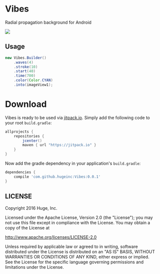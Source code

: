 # Vibes
Radial propagation background for Android

![](https://github.com/hugeinc/Vibes/blob/master/art.gif?raw=true)

## Usage

```java
new Vibes.Builder()
    .waves(4)
    .stroke(10)
    .start(40)
    .time(700)
    .color(Color.CYAN)
    .into(imageView1);
```

Download
============

Vibes is ready to be used via [jitpack.io](https://jitpack.io/#hugeinc/Vibes).
Simply add the following code to your root `build.gradle`:

```groovy
allprojects {
    repositories {
        jcenter()
        maven { url "https://jitpack.io" }
    }
}
```

Now add the gradle dependency in your application's `build.gradle`:

```groovy
dependencies {
    compile 'com.github.hugeinc:Vibes:0.0.1'
}
```

## LICENSE

Copyright 2016 Huge, Inc.

Licensed under the Apache License, Version 2.0 (the "License");
you may not use this file except in compliance with the License.
You may obtain a copy of the License at

<http://www.apache.org/licenses/LICENSE-2.0>

Unless required by applicable law or agreed to in writing, software
distributed under the License is distributed on an "AS IS" BASIS,
WITHOUT WARRANTIES OR CONDITIONS OF ANY KIND, either express or implied.
See the License for the specific language governing permissions and
limitations under the License.
